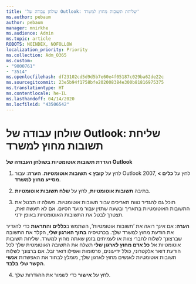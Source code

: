 ```yaml
---
title: 'שולחן עבודה של Outlook: שליחת תשובות מחוץ למשרד'
ms.author: pebaum
author: pebaum
manager: mnirkhe
ms.audience: Admin
ms.topic: article
ROBOTS: NOINDEX, NOFOLLOW
localization_priority: Priority
ms.collection: Adm_O365
ms.custom:
- "9000761"
- "3514"
ms.openlocfilehash: df23102cd5d9d5b7e60e4f05187c029ba62de22c
ms.sourcegitcommit: 23e5b94f1758bfe202008384e300b81816975375
ms.translationtype: HT
ms.contentlocale: he-IL
ms.lasthandoff: 04/14/2020
ms.locfileid: "43506542"
---
```

# <a name="outlook-desktop-send-out-of-office-replies"></a>שולחן עבודה של Outlook: שליחת תשובות מחוץ למשרד

**הגדרת תשובות אוטומטיות בשולחן העבודה של Outlook**

1. לחץ על **קובץ > תשובות אוטומטיות**. **הערה**: עבור Outlook 2007, לחץ על **כלים > מסייע מחוץ למשרד**.

2. בתיבה **תשובות אוטומטיות**, לחץ על **שלח תשובות אוטומטיות**.

3. תוכל גם להגדיר טווח תאריכים עבור תשובות אוטומטיות. פעולה זו תבטל את התשובות האוטומטיות בתאריך ובשעה שתזין עבור מועד הסיום. אם לא תעשה זאת, תצטרך לבטל את התשובות האוטומטיות באופן ידני.

**הערה**: אם אינך רואה את ‘תשובות אוטומטיות‘, השתמש ב**כללים והתראות** כדי להגדיר את הודעת מחוץ למשרד שלך. בכרטיסיה **בתוך הארגון שלי**, הקלד את התשובה שברצונך לשלוח לחברי צוות או לעמיתים בזמן שאתה מחוץ למשרד. שליחת תשובות אוטומטיות אל **כל אדם מחוץ לארגון שלי** תשלח את התשובה האוטומטית שלך לכל הודעת דואר אלקטרוני, כולל ידיעונים, פרסומות ואפילו דואר זבל. אם ברצונך לשלוח תשובות אוטומטיות לאנשים מחוץ לארגון שלך, מומלץ לבחור את האפשרות **אנשי הקשר שלי בלבד**.

4. לחץ על **אישור** כדי לשמור את ההגדרות שלך.
